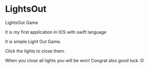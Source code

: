 LightsOut
=========

LightsOut Game

It is my first application in IOS with swift language

It is simple Light Out Game.

Click the lights to close them. 

When you close all lights you will be won! Congrat also good luck :D 
